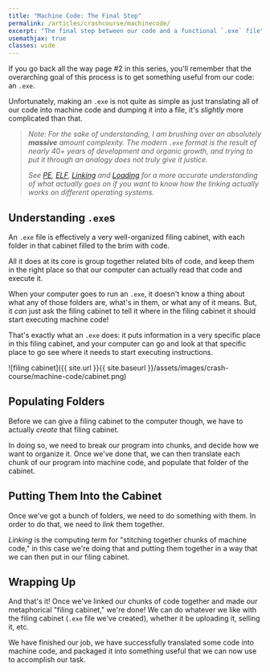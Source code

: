 ```yaml
---
title: "Machine Code: The Final Step"
permalink: /articles/crashcourse/machinecode/
excerpt: "The final step between our code and a functional `.exe` file"
usemathjax: true
classes: wide
---
```


If you go back all the way page #2 in this series, you'll
remember that the overarching goal of this process is to
get something useful from our code: an `.exe`.

Unfortunately, making an `.exe` is not quite as simple
as just translating all of our code into machine code
and dumping it into a file, it's *slightly* more complicated
than that.

> *Note: For the sake of understanding, I am brushing over*
> *an absolutely **massive** amount complexity. The modern `.exe`*
> *format is the result of nearly 40+ years of development and*
> *organic growth, and trying to put it through an analogy does*
> *not truly give it justice.* 
> 
> *See [PE](https://en.wikipedia.org/wiki/Portable_Executable),*
> *[ELF](https://en.wikipedia.org/wiki/Executable_and_Linkable_Format),*
> *[Linking](https://en.wikipedia.org/wiki/Linker_(computing))*
> *and [Loading](https://en.wikipedia.org/wiki/Loader_(computing))*
> *for a more accurate understanding of what actually goes on*
> *if you want to know how the linking actually works on different*
> *operating systems.*

## Understanding `.exe`s

An `.exe` file is effectively a very well-organized filing cabinet,
with each folder in that cabinet filled to the brim with code.

All it does at its core is group together related bits of code, and 
keep them in the right place so that our computer can actually read
that code and execute it. 

When your computer goes to run an `.exe`, it doesn't know a thing
about what any of those folders are, what's in them, or what any of
it means. But, it *can* just ask the filing cabinet to tell it
where in the filing cabinet it should start executing machine code!

That's exactly what an `.exe` does: it puts information in a very
specific place in this filing cabinet, and your computer can go
and look at that specific place to go see where it needs to start
executing instructions. 

![filing cabinet]({{ site.url }}{{ site.baseurl }}/assets/images/crash-course/machine-code/cabinet.png)

## Populating Folders

Before we can give a filing cabinet to the computer though, we
have to actually *create* that filing cabinet. 

In doing so, we need to break our program into chunks, and decide
how we want to organize it. Once we've done that, we can then
translate each chunk of our program into machine code, and populate
that folder of the cabinet.

## Putting Them Into the Cabinet

Once we've got a bunch of folders, we need to do something with them. In order to do that, we need to *link* them together.

*Linking* is the computing term for "stitching together chunks
of machine code," in this case we're doing that and putting them
together in a way that we can then put in our filing cabinet.

## Wrapping Up

And that's it! Once we've linked our chunks of code together and 
made our metaphorical "filing cabinet," we're done! We can do
whatever we like with the filing cabinet (`.exe` file we've created),
whether it be uploading it, selling it, etc. 

We have finished our job, we have successfully translated some code
into machine code, and packaged it into something useful that we can
now use to accomplish our task.